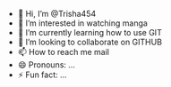 - 👋 Hi, I’m @Trisha454
- 👀 I’m interested in watching manga
- 🌱 I’m currently learning how to use GIT
- 💞️ I’m looking to collaborate on GITHUB
- 📫 How to reach me mail
- 😄 Pronouns: ...
- ⚡ Fun fact: ...

<!---
Trisha454/Trisha454 is a ✨ special ✨ repository because its `README.md` (this file) appears on your GitHub profile.
You can click the Preview link to take a look at your changes.
--->
